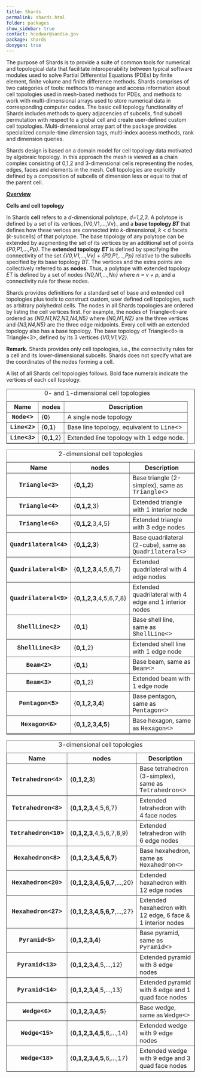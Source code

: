 ```yaml
---
title: Shards
permalink: shards.html
folder: packages
show_sidebar: true
contact: hcedwar@sandia.gov
package: shards
doxygen: true
---
```


The purpose of Shards is to provide a suite of common tools for numerical and topological data that facilitate interoperability between typical software modules used to solve Partial Differential Equations (PDEs) by finite element, finite volume and finite difference methods. Shards comprises of two categories of tools: methods to manage and access information about cell topologies used in mesh-based methods for PDEs, and methods to work with multi-dimensional arrays used to store numerical data in corresponding computer codes. The basic cell topology functionality of Shards includes methods to query adjacencies of subcells, find subcell permutation with respect to a global cell and create user-defined custom cell topologies. Multi-dimensional array part of the package provides specialized compile-time dimension tags, multi-index access methods, rank and dimension queries.

Shards design is based on a domain model for cell topology data motivated by algebraic topology. In this approach the mesh is viewed as a chain complex consisting of 0,1,2 and 3-dimensional cells representing the nodes, edges, faces and elements in the mesh. Cell topologies are explicitly defined by a composition of subcells of dimension less or equal to that of the parent cell.

<span style="text-decoration: underline;"><strong>Overview</strong></span>

<strong>Cells and cell topology</strong>

In Shards <strong>cell</strong> refers to a _d_-dimensional polytope, _d=1,2,3_. A polytope is defined by a set of its vertices_{V0,V1,…,Vv}_ and a <strong>base topology _BT_</strong> that defines how these verices are connected into _k_-dimensional, _k_ < d facets (_k_-subcells) of that polytope. The base topology of any polytope can be extended by augmenting the set of its vertices by an additional set of points _{P0,P1,…,Pp}_. The <strong>extended topology</strong> _<strong>ET</strong>_ is defined by specifying the connectivity of the set _{V0,V1,…,Vv}_ + _{P0,P1,…,Pp}_ relative to the subcells specified by its base topology _BT_. The vertices and the extra points are collectively referred to as <strong>nodes</strong>. Thus, a polytope with extended topology _ET_ is defined by a set of nodes _{N0,N1,…,Nn}_ where _n = v + p_, and a connectivity rule for these nodes.

Shards provides definitions for a standard set of base and extended cell topologies plus tools to construct custom, user defined cell topologies, such as arbitrary polyhedral cells. The nodes in all Shards topologies are ordered by listing the cell vertices first. For example, the nodes of Triangle<6>are ordered as _{N0,N1,N2,N3,N4,N5}_ where _{N0,N1,N2}_ are the three vertices and _{N3,N4,N5}_ are the three edge midpoints. Every cell with an extended topology also has a base topology. The base topology of Triangle<6> is Triangle<3>, defined by its 3 vertices _{V0,V1,V2}._

<strong>Remark.</strong> Shards provides only cell topologies, i.e., the connectivity rules for a cell and its lower-dimensional subcells. Shards does not specify what are the coordinates of the nodes forming a cell.

A list of all Shards cell topologies follows. Bold face numerals indicate the vertices of each cell topology.

<table width="700" border="1"><caption>0- and 1-dimensional cell topologies</caption>

<tbody>

<tr>

<th scope="col">Name</th>

<th scope="col">nodes</th>

<th scope="col">Description</th>

</tr>

<tr>

<th scope="row"><span style="font-family: Courier New,Courier,monospace;">Node<></span></th>

<td>{<strong>0</strong>}</td>

<td>A single node topology</td>

</tr>

<tr>

<th scope="row"><span style="font-family: Courier New,Courier,monospace;">Line</span><span style="font-family: Courier New,Courier,monospace;"><2></span></th>

<td>{<strong>0,1</strong>}</td>

<td>Base line topology, equivalent to <span style="font-family: Courier New,Courier,monospace;">Line<></span></td>

</tr>

<tr>

<th scope="row"><span style="font-family: Courier New,Courier,monospace;">Line</span><span style="font-family: Courier New,Courier,monospace;"><3></span></th>

<td>{<strong>0,1</strong>,2}</td>

<td>Extended line topology with 1 edge node.</td>

</tr>

</tbody>

</table>

<table width="700" border="1"><caption>2-dimensional cell topologies</caption>

<tbody>

<tr>

<th scope="col">Name</th>

<th scope="col">nodes</th>

<th scope="col">Description</th>

</tr>

<tr>

<th scope="row"><span style="font-family: Courier New,Courier,monospace;">Triangle</span><span style="font-family: Courier New,Courier,monospace;"><3></span></th>

<td>{<strong>0,1,2</strong>}</td>

<td>Base triangle (2-simplex), same as <span style="font-family: Courier New,Courier,monospace;">Triangle</span><span style="font-family: Courier New,Courier,monospace;"><></span></td>

</tr>

<tr>

<th scope="row"><span style="font-family: Courier New,Courier,monospace;">Triangle<4></span></th>

<td>{<strong>0,1,2</strong>,3}</td>

<td>Extended triangle with 1 interior node</td>

</tr>

<tr>

<th scope="row"><span style="font-family: Courier New,Courier,monospace;">Triangle<6></span></th>

<td>{<strong>0,1,2</strong>,3,4,5}</td>

<td>Extended triangle with 3 edge nodes</td>

</tr>

<tr>

<th scope="row"><span style="font-family: Courier New,Courier,monospace;">Quadrilateral<4></span></th>

<td>{<strong>0,1,2,3</strong>}</td>

<td>Base quadrilateral (2-cube), same as <span style="font-family: Courier New,Courier,monospace;">Quadrilateral<></span></td>

</tr>

<tr>

<th scope="row"><span style="font-family: Courier New,Courier,monospace;">Quadrilateral<8></span></th>

<td>{<strong>0,1,2,3</strong>,4,5,6,7}</td>

<td>Extended quadrilateral with 4 edge nodes</td>

</tr>

<tr>

<th scope="row"><span style="font-family: Courier New,Courier,monospace;">Quadrilateral<9></span></th>

<td>{<strong>0,1,2,3</strong>,4,5,6,7,8}</td>

<td>Extended quadrilateral with 4 edge and 1 interior nodes</td>

</tr>

<tr>

<th scope="row"><span style="font-family: Courier New,Courier,monospace;">ShellLine<2></span></th>

<td>{<strong>0,1</strong>}</td>

<td>Base shell line, same as <span style="font-family: Courier New,Courier,monospace;">ShellLine<></span></td>

</tr>

<tr>

<th scope="row"><span style="font-family: Courier New,Courier,monospace;">ShellLine<3></span></th>

<td>{<strong>0,1</strong>,2}</td>

<td>Extended shell line with 1 edge node</td>

</tr>

<tr>

<th scope="row"><span style="font-family: Courier New,Courier,monospace;">Beam</span><span style="font-family: Courier New,Courier,monospace;"><2></span></th>

<td>{<strong>0,1</strong>}</td>

<td>Base beam, same as <span style="font-family: Courier New,Courier,monospace;">Beam<></span></td>

</tr>

<tr>

<th scope="row"><span style="font-family: Courier New,Courier,monospace;">Beam<3></span></th>

<td>{<strong>0,1</strong>,2}</td>

<td>Extended beam with 1 edge node</td>

</tr>

<tr>

<th scope="row"><span style="font-family: Courier New,Courier,monospace;">Pentagon</span><span style="font-family: Courier New,Courier,monospace;"><5></span></th>

<td>{<strong>0,1,2,3,4</strong>}</td>

<td>Base pentagon, same as <span style="font-family: Courier New,Courier,monospace;">Pentagon<></span></td>

</tr>

<tr>

<th scope="row"><span style="font-family: Courier New,Courier,monospace;">Hexagon</span><span style="font-family: Courier New,Courier,monospace;"><6></span></th>

<td>{<strong>0,1,2,3,4,5</strong>}</td>

<td>Base hexagon, same as <span style="font-family: Courier New,Courier,monospace;">Hexagon<></span></td>

</tr>

</tbody>

</table>

<table width="700" border="1"><caption>3-dimensional cell topologies</caption>

<tbody>

<tr>

<th scope="col">Name</th>

<th scope="col">nodes</th>

<th scope="col">Description</th>

</tr>

<tr>

<th scope="row"><span style="font-family: Courier New,Courier,monospace;">Tetrahedron<4></span></th>

<td>{<strong>0,1,2,3</strong>}</td>

<td>Base tetrahedron (3-simplex), same as <span style="font-family: Courier New,Courier,monospace;">Tetrahedron<></span></td>

</tr>

<tr>

<th scope="row"><span style="font-family: Courier New,Courier,monospace;">Tetrahedron<8></span></th>

<td>{<strong>0,1,2,3</strong>,4,5,6,7}</td>

<td>Extended tetrahedron with 4 face nodes</td>

</tr>

<tr>

<th scope="row"><span style="font-family: Courier New,Courier,monospace;">Tetrahedron<10></span></th>

<td>{<strong>0,1,2,3</strong>,4,5,6,7,8,9}</td>

<td>Extended tetrahedron with 6 edge nodes</td>

</tr>

<tr>

<th scope="row"><span style="font-family: Courier New,Courier,monospace;">Hexahedron<8></span></th>

<td>{<strong>0,1,2,3,4,5,6,7</strong>}</td>

<td>Base hexahedron, same as <span style="font-family: Courier New,Courier,monospace;">Hexahedron</span><span style="font-family: Courier New,Courier,monospace;"><></span></td>

</tr>

<tr>

<th scope="row"><span style="font-family: Courier New,Courier,monospace;">Hexahedron<20></span></th>

<td>{<strong>0,1,2,3,4,5,6,7</strong>,…,20}</td>

<td>Extended hexahedron with 12 edge nodes</td>

</tr>

<tr>

<th scope="row"><span style="font-family: Courier New,Courier,monospace;">Hexahedron<27></span></th>

<td>{<strong>0,1,2,3,4,5,6,7</strong>,…,27}</td>

<td>Extended hexahedron with 12 edge, 6 face & 1 interior nodes</td>

</tr>

<tr>

<th scope="row"><span style="font-family: Courier New,Courier,monospace;">Pyramid<5></span></th>

<td>{<strong>0,1,2,3,4</strong>}</td>

<td>Base pyramid, same as <span style="font-family: Courier New,Courier,monospace;">Pyramid</span><span style="font-family: Courier New,Courier,monospace;"><></span></td>

</tr>

<tr>

<th scope="row"><span style="font-family: Courier New,Courier,monospace;">Pyramid<13></span></th>

<td>{<strong>0,1,2,3,4</strong>,5,…,12}</td>

<td>Extended pyramid with 8 edge nodes</td>

</tr>

<tr>

<th scope="row"><span style="font-family: Courier New,Courier,monospace;">Pyramid<14></span></th>

<td>{<strong>0,1,2,3,4</strong>,5,…,13}</td>

<td>Extended pyramid with 8 edge and 1 quad face nodes<span style="font-family: Courier New,Courier,monospace;"></span></td>

</tr>

<tr>

<th scope="row"><span style="font-family: Courier New,Courier,monospace;">Wedge<6></span></th>

<td>{<strong>0,1,2,3,4,5</strong>}</td>

<td>Base wedge, same as <span style="font-family: Courier New,Courier,monospace;">Wedge</span><span style="font-family: Courier New,Courier,monospace;"><></span></td>

</tr>

<tr>

<th scope="row"><span style="font-family: Courier New,Courier,monospace;">Wedge<15></span></th>

<td>{<strong>0,1,2,3,4,5</strong>,6,…,14}</td>

<td>Extended wedge with 9 edge nodes<span style="font-family: Courier New,Courier,monospace;"></span></td>

</tr>

<tr>

<th scope="row"><span style="font-family: Courier New,Courier,monospace;">Wedge<18></span></th>

<td>{<strong>0,1,2,3,4,5</strong>,6,…,17}</td>

<td>Extended wedge with 9 edge and 3 quad face nodes<span style="font-family: Courier New,Courier,monospace;"></span></td>

</tr>

</tbody>

</table>